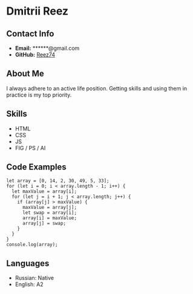 # Dmitrii Reez

## Contact Info
* **Email:** ******@gmail.com
* **GitHub:** [Reez74](https://github.com/Reez74)

## About Me
I always adhere to an active life position. Getting skills and using them in practice is my top priority.

## Skills
* HTML
* CSS
* JS
* FIG / PS / AI

## Code Examples
```
let array = [0, 14, 2, 30, 49, 5, 33];
for (let i = 0; i < array.length - 1; i++) {
  let maxValue = array[i];
  for (let j = i + 1; j < array.length; j++) {
    if (array[j] > maxValue) {
      maxValue = array[j];
      let swap = array[i];
      array[i] = maxValue;
      array[j] = swap;
    }
  }
}
console.log(array);
```
## Languages
* Russian: Native
* English: A2
